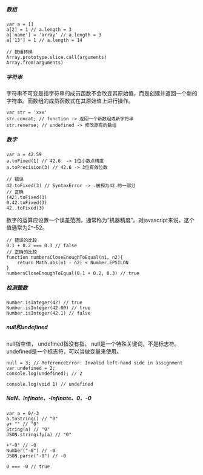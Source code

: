 #####   数组

    var a = []
    a[2] = 1 // a.length = 3
    a['name'] = 'array' // a.length = 3
    a['13'] = 1 // a.length = 14

    // 数组转换
    Array.prototype.slice.call(arguments)
    Array.from(arguments)


#####   字符串
字符串不可变是指字符串的成员函数不会改变其原始值，而是创建并返回一个新的字符串。而数组的成员函数式在其原始值上进行操作。

    var str = 'xxx'
    str.concat; // function -> 返回一个新数组或新字符串
    str.reverse; // undefined -> 修改原有的数组


#####   数字

    var a = 42.59
    a.toFixed(1) // 42.6  -> 1位小数点精度
    a.toPrecision(3) // 42.6 -> 3位有效位数

    // 错误
    42.toFixed(3) // SyntaxError -> .被视为42.的一部分
    // 正确
    (42).toFixed(3)
    0.42.toFixed(3)
    42..toFixed(3)


数字的运算应设置一个误差范围，通常称为“机器精度”。对javascript来说，这个值通常为2^-52。

    // 错误的比较
    0.1 + 0.2 === 0.3 // false
    // 正确的比较
    function numbersCloseEnoughToEqual(n1, n2){
        return Math.abs(n1 - n2) < Number.EPSILON
    }
    numbersCloseEnoughToEqual(0.1 + 0.2, 0.3) // true


#####   检测整数

    Number.isInteger(42) // true
    Number.isInteger(42.00) // true
    Number.isInteger(42.1) // false


#####   null和undefined
null指空值， undefined指没有指。
null是一个特殊关键词，不是标志符。undefined是一个标志符，可以当做变量来使用。

    null = 3; // ReferenceError: Invalid left-hand side in assignment
    var undefined = 2;
    console.log(undefined); // 2

    console.log(void 1) // undefined

#####   NaN、Infinate、-Infinate、0、-0

    var a = 0/-3
    a.toString() // "0"
    a+ "" // "0"
    String(a) // "0"
    JSON.stringify(a) // "0"

    +"-0" // -0
    Number("-0") // -0
    JSON.parse("-0") // -0

    0 === -0 // true




